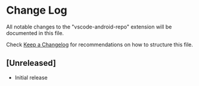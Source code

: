 # Change Log

All notable changes to the "vscode-android-repo" extension will be documented in this file.

Check [Keep a Changelog](http://keepachangelog.com/) for recommendations on how to structure this file.

## [Unreleased]

- Initial release